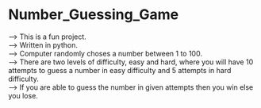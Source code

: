 # Number_Guessing_Game

--> This is a fun project.  
--> Written in python.  
--> Computer randomly choses a number between 1 to 100.  
--> There are two levels of difficulty, easy and hard, where you will have 10 attempts to guess a number in easy difficulty and 5 attempts in hard difficulty.  
--> If you are able to guess the number in given attempts then you win else you lose.  
